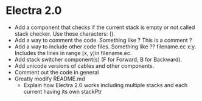 # Electra 2.0

+ Add a component that checks if the current stack is empty or not called stack checker. Use these characters: ().
+ Add a way to comment the code. Something like ? This is a comment ?
+ Add a way to include other code files. Something like ?? filename.ec x:y. Includes the lines in range [x, y)in filename.ec.
+ Add stack switcher component(s) (F for Forward, B for Backward).  
+ Add unicode versions of cables and other components.
+ Comment out the code in general
+ Greatly modify README.md
    + Explain how Electra 2.0 works including multiple stacks and each current having its own stackPtr
